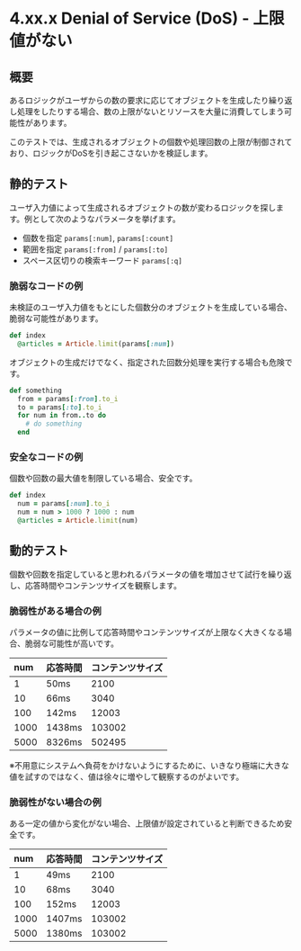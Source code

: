 # 4.xx.x Denial of Service (DoS) - 上限値がない

## 概要

あるロジックがユーザからの数の要求に応じてオブジェクトを生成したり繰り返し処理をしたりする場合、数の上限がないとリソースを大量に消費してしまう可能性があります。

このテストでは、生成されるオブジェクトの個数や処理回数の上限が制御されており、ロジックがDoSを引き起こさないかを検証します。

## 静的テスト

ユーザ入力値によって生成されるオブジェクトの数が変わるロジックを探します。例として次のようなパラメータを挙げます。

- 個数を指定 `params[:num]`, `params[:count]`
- 範囲を指定 `params[:from]` / `params[:to] `
- スペース区切りの検索キーワード `params[:q]`

### 脆弱なコードの例

未検証のユーザ入力値をもとにした個数分のオブジェクトを生成している場合、脆弱な可能性があります。

```ruby
def index
  @articles = Article.limit(params[:num])
```

オブジェクトの生成だけでなく、指定された回数分処理を実行する場合も危険です。

```ruby
def something
  from = params[:from].to_i
  to = params[:to].to_i
  for num in from..to do
    # do something
  end
```

### 安全なコードの例

個数や回数の最大値を制限している場合、安全です。

```ruby
def index
  num = params[:num].to_i
  num = num > 1000 ? 1000 : num
  @articles = Article.limit(num)
```

## 動的テスト

個数や回数を指定していると思われるパラメータの値を増加させて試行を繰り返し、応答時間やコンテンツサイズを観察します。

### 脆弱性がある場合の例

パラメータの値に比例して応答時間やコンテンツサイズが上限なく大きくなる場合、脆弱な可能性が高いです。

|num|応答時間|コンテンツサイズ|
|:--|:--|:--|
|1|50ms|2100|
|10|66ms|3040|
|100|142ms|12003|
|1000|1438ms|103002|
|5000|8326ms|502495|

※不用意にシステムへ負荷をかけないようにするために、いきなり極端に大きな値を試すのではなく、値は徐々に増やして観察するのがよいです。

### 脆弱性がない場合の例

ある一定の値から変化がない場合、上限値が設定されていると判断できるため安全です。

|num|応答時間|コンテンツサイズ|
|:--|:--|:--|
|1|49ms|2100|
|10|68ms|3040|
|100|152ms|12003|
|1000|1407ms|103002|
|5000|1380ms|103002|
